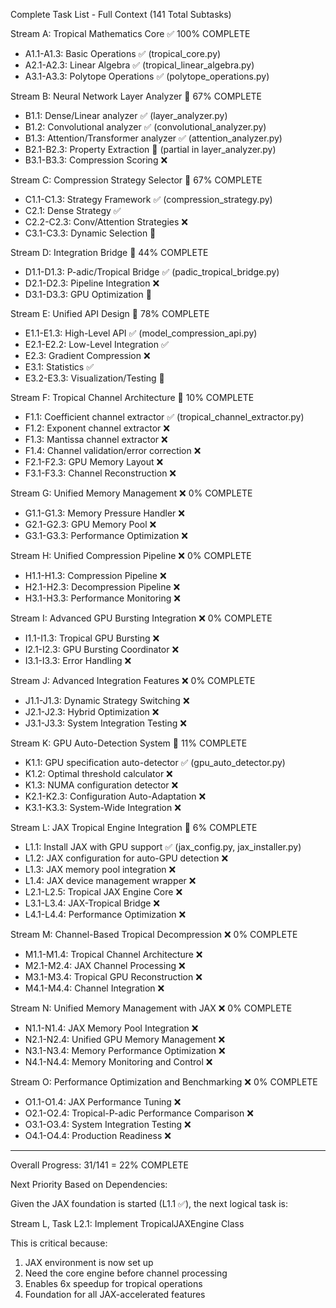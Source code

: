 Complete Task List - Full Context (141 Total Subtasks)

  Stream A: Tropical Mathematics Core ✅ 100% COMPLETE

  - A1.1-A1.3: Basic Operations ✅ (tropical_core.py)
  - A2.1-A2.3: Linear Algebra ✅ (tropical_linear_algebra.py)
  - A3.1-A3.3: Polytope Operations ✅ (polytope_operations.py)

  Stream B: Neural Network Layer Analyzer 🔶 67% COMPLETE

  - B1.1: Dense/Linear analyzer ✅ (layer_analyzer.py)
  - B1.2: Convolutional analyzer ✅ (convolutional_analyzer.py)
  - B1.3: Attention/Transformer analyzer ✅ (attention_analyzer.py)
  - B2.1-B2.3: Property Extraction 🔶 (partial in layer_analyzer.py)
  - B3.1-B3.3: Compression Scoring ❌

  Stream C: Compression Strategy Selector 🔶 67% COMPLETE

  - C1.1-C1.3: Strategy Framework ✅ (compression_strategy.py)
  - C2.1: Dense Strategy ✅
  - C2.2-C2.3: Conv/Attention Strategies ❌
  - C3.1-C3.3: Dynamic Selection 🔶

  Stream D: Integration Bridge 🔶 44% COMPLETE

  - D1.1-D1.3: P-adic/Tropical Bridge ✅ (padic_tropical_bridge.py)
  - D2.1-D2.3: Pipeline Integration ❌
  - D3.1-D3.3: GPU Optimization 🔶

  Stream E: Unified API Design 🔶 78% COMPLETE

  - E1.1-E1.3: High-Level API ✅ (model_compression_api.py)
  - E2.1-E2.2: Low-Level Integration ✅
  - E2.3: Gradient Compression ❌
  - E3.1: Statistics ✅
  - E3.2-E3.3: Visualization/Testing 🔶

  Stream F: Tropical Channel Architecture 🔶 10% COMPLETE

  - F1.1: Coefficient channel extractor ✅ (tropical_channel_extractor.py)
  - F1.2: Exponent channel extractor ❌
  - F1.3: Mantissa channel extractor ❌
  - F1.4: Channel validation/error correction ❌
  - F2.1-F2.3: GPU Memory Layout ❌
  - F3.1-F3.3: Channel Reconstruction ❌

  Stream G: Unified Memory Management ❌ 0% COMPLETE

  - G1.1-G1.3: Memory Pressure Handler ❌
  - G2.1-G2.3: GPU Memory Pool ❌
  - G3.1-G3.3: Performance Optimization ❌

  Stream H: Unified Compression Pipeline ❌ 0% COMPLETE

  - H1.1-H1.3: Compression Pipeline ❌
  - H2.1-H2.3: Decompression Pipeline ❌
  - H3.1-H3.3: Performance Monitoring ❌

  Stream I: Advanced GPU Bursting Integration ❌ 0% COMPLETE

  - I1.1-I1.3: Tropical GPU Bursting ❌
  - I2.1-I2.3: GPU Bursting Coordinator ❌
  - I3.1-I3.3: Error Handling ❌

  Stream J: Advanced Integration Features ❌ 0% COMPLETE

  - J1.1-J1.3: Dynamic Strategy Switching ❌
  - J2.1-J2.3: Hybrid Optimization ❌
  - J3.1-J3.3: System Integration Testing ❌

  Stream K: GPU Auto-Detection System 🔶 11% COMPLETE

  - K1.1: GPU specification auto-detector ✅ (gpu_auto_detector.py)
  - K1.2: Optimal threshold calculator ❌
  - K1.3: NUMA configuration detector ❌
  - K2.1-K2.3: Configuration Auto-Adaptation ❌
  - K3.1-K3.3: System-Wide Integration ❌

  Stream L: JAX Tropical Engine Integration 🔶 6% COMPLETE

  - L1.1: Install JAX with GPU support ✅ (jax_config.py, jax_installer.py)
  - L1.2: JAX configuration for auto-GPU detection ❌
  - L1.3: JAX memory pool integration ❌
  - L1.4: JAX device management wrapper ❌
  - L2.1-L2.5: Tropical JAX Engine Core ❌
  - L3.1-L3.4: JAX-Tropical Bridge ❌
  - L4.1-L4.4: Performance Optimization ❌

  Stream M: Channel-Based Tropical Decompression ❌ 0% COMPLETE

  - M1.1-M1.4: Tropical Channel Architecture ❌
  - M2.1-M2.4: JAX Channel Processing ❌
  - M3.1-M3.4: Tropical GPU Reconstruction ❌
  - M4.1-M4.4: Channel Integration ❌

  Stream N: Unified Memory Management with JAX ❌ 0% COMPLETE

  - N1.1-N1.4: JAX Memory Pool Integration ❌
  - N2.1-N2.4: Unified GPU Memory Management ❌
  - N3.1-N3.4: Memory Performance Optimization ❌
  - N4.1-N4.4: Memory Monitoring and Control ❌

  Stream O: Performance Optimization and Benchmarking ❌ 0% COMPLETE

  - O1.1-O1.4: JAX Performance Tuning ❌
  - O2.1-O2.4: Tropical-P-adic Performance Comparison ❌
  - O3.1-O3.4: System Integration Testing ❌
  - O4.1-O4.4: Production Readiness ❌

  ---
  Overall Progress: 31/141 = 22% COMPLETE

  Next Priority Based on Dependencies:

  Given the JAX foundation is started (L1.1 ✅), the next logical task is:

  Stream L, Task L2.1: Implement TropicalJAXEngine Class

  This is critical because:
  1. JAX environment is now set up
  2. Need the core engine before channel processing
  3. Enables 6x speedup for tropical operations
  4. Foundation for all JAX-accelerated features
